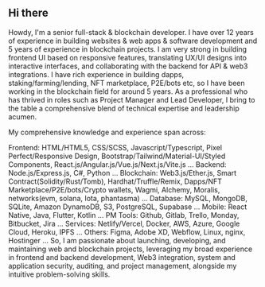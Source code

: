 ## Hi there

Howdy, I'm a senior full-stack & blockchain developer.
I have over 12 years of experience in building websites & web apps & software development and 5 years of experience in blockchain projects.
I am very strong in building frontend UI based on responsive features, translating UX/UI designs into interactive interfaces, and collaborating with the backend for API & web3 integrations.
I have rich experience in building dapps, staking/farming/lending, NFT marketplace, P2E/bots etc, so I have been working in the blockchain field for around 5 years.
As a professional who has thrived in roles such as Project Manager and Lead Developer, I bring to the table a comprehensive blend of technical expertise and leadership acumen.

My comprehensive knowledge and experience span across:

Frontend: HTML/HTML5, CSS/SCSS, Javascript/Typescript, Pixel Perfect/Responsive Design, Bootstrap/Tailwind/Material-UI/Styled Components, React.js/Angular.js/Vue.js/Next.js/Vite.js …
Backend: Node.js/Express.js, C#, Python …
Blockchain: Web3.js/Ether.js, Smart Contract(Solidity/Rust/Tomb), Hardhat/Truffle/Remix, Dapps/NFT Marketplace/P2E/bots/Crypto wallets, Wagmi, Alchemy, Moralis, networks(evm, solana, Iota, phantasma) …
Database: MySQL, MongoDB, SQLite, Amazon DynamoDB, S3, PostgreSQL, Supabase ...
Mobile: React Native, Java, Flutter, Kotlin ...
PM Tools: Github, Gitlab, Trello, Monday, Bitbucket, Jira ...
Services: Netlify/Vercel, Docker, AWS, Azure, Google Cloud, Heroku, IPFS ...
Others: Figma, Adobe XD, Webflow, Linux, nginx, Hostinger …
So, I am passionate about launching, developing, and maintaining web and blockchain projects, leveraging my broad experience in frontend and backend development, Web3 integration, system and application security, auditing, and project management, alongside my intuitive problem-solving skills.

<!--
**HathCockSP/HathCockSP** is a ✨ _special_ ✨ repository because its `README.md` (this file) appears on your GitHub profile.

Here are some ideas to get you started:

- 🔭 I’m currently working on ...
- 🌱 I’m currently learning ...
- 👯 I’m looking to collaborate on ...
- 🤔 I’m looking for help with ...
- 💬 Ask me about ...
- 📫 How to reach me: ...
- 😄 Pronouns: ...
- ⚡ Fun fact: ...
-->
